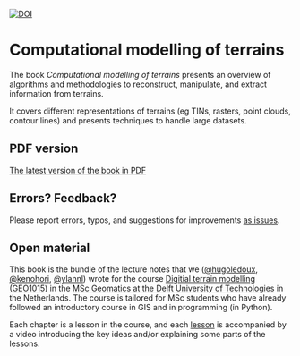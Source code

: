 
[![DOI](https://zenodo.org/badge/DOI/10.5281/zenodo.3992107.svg)](https://doi.org/10.5281/zenodo.3992107)

# Computational modelling of terrains

The book *Computational modelling of terrains* presents an overview of algorithms and methodologies to reconstruct, manipulate, and extract information from terrains.

It covers different representations of terrains (eg TINs, rasters, point clouds, contour lines) and presents techniques to handle large datasets.

## PDF version
[The latest version of the book in PDF](https://github.com/tudelft3d/terrainbook/releases)

## Errors? Feedback?
Please report errors, typos, and suggestions for improvements [as issues](https://github.com/tudelft3d/terrainbook/issues).

## Open material
This book is the bundle of the lecture notes that we ([@hugoledoux](https://github.com/hugoledoux/), [@kenohori](https://github.com/kenohori/), [@ylannl](https://github.com/ylannl/)) wrote for the course [Digitial terrain modelling (GEO1015)](https://3d.bk.tudelft.nl/courses/geo1015/) in the [MSc Geomatics at the Delft University of Technologies](http://geomatics.tudelft.nl) in the Netherlands.
The course is tailored for MSc students who have already followed an introductory course in GIS and in programming (in Python).

Each chapter is a lesson in the course, and each [lesson](https://3d.bk.tudelft.nl/courses/geo1015/les/) is accompanied by a video introducing the key ideas and/or explaining some parts of the lessons.


